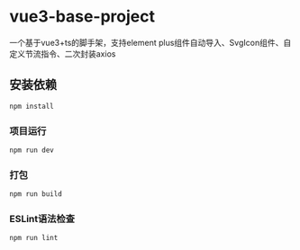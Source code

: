 # vue3-base-project

一个基于vue3+ts的脚手架，支持element plus组件自动导入、SvgIcon组件、自定义节流指令、二次封装axios

## 安装依赖

```sh
npm install
```

### 项目运行

```sh
npm run dev
```

### 打包

```sh
npm run build
```

### ESLint语法检查

```sh
npm run lint
```
